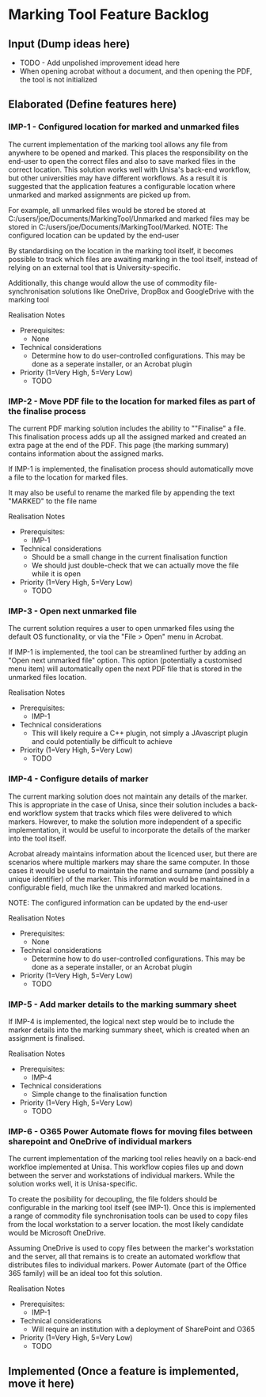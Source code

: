 # Marking Tool Feature Backlog

## Input (Dump ideas here)
- TODO - Add unpolished improvement idead here
- When opening acrobat without a document, and then opening the PDF, the tool is not initialized

## Elaborated (Define features here)

### IMP-1 - Configured location for marked and unmarked files
The current implementation of the marking tool allows any file from anywhere to be opened and marked. This places the responsibility on the end-user to open the correct files and also to save marked files in the correct location. This solution works well with Unisa's back-end workflow, but other universities may have different workflows. As a result it is suggested that the application features a configurable location where unmarked and marked assignments are picked up from.

For example, all unmarked files would be stored be stored at C:/users/joe/Documents/MarkingTool/Unmarked and marked files may be stored in C:/users/joe/Documents/MarkingTool/Marked.
NOTE: The configured location can be updated by the end-user

By standardising on the location in the marking tool itself, it becomes possible to track which files are awaiting marking in the tool itself, instead of relying on an external tool that is University-specific.

Additionally, this change would allow the use of commodity file-synchronisation solutions like OneDrive, DropBox and GoogleDrive with the marking tool

Realisation Notes
 - Prerequisites: 
   - None
 - Technical considerations
   - Determine how to do user-controlled configurations. This may be done as a seperate installer, or an Acrobat plugin
 - Priority (1=Very High, 5=Very Low)
   - TODO 

### IMP-2 - Move PDF file to the location for marked files as part of the finalise process
The current PDF marking solution includes the ability to ""Finalise" a file. This finalisation process adds up all the assigned marked and created an extra page at the end of the PDF. This page (the marking summary) contains information about the assigned marks.

If IMP-1 is implemented, the finalisation process should automatically move a file to the location for marked files. 

It may also be useful to rename the marked file by appending the text "MARKED" to the file name

Realisation Notes
 - Prerequisites: 
   - IMP-1
 - Technical considerations
   - Should be a small change in the current finalisation function
   - We should just double-check that we can actually move the file while it is open
 - Priority (1=Very High, 5=Very Low)
   - TODO 

### IMP-3 - Open next unmarked file
The current solution requires a user to open unmarked files using the default OS functionality, or via the "File > Open" menu in Acrobat.

If IMP-1 is implemented, the tool can be streamlined further by adding an "Open next unmarked file" option. This option (potentially a customised menu item) will automatically open the next PDF file that is stored in the unmarked files location.

Realisation Notes
 - Prerequisites: 
   - IMP-1
 - Technical considerations
   - This will likely require a C++ plugin, not simply a JAvascript plugin and could potentially be difficult to achieve
 - Priority (1=Very High, 5=Very Low)
   - TODO 

### IMP-4 - Configure details of marker
The current marking solution does not maintain any details of the marker. This is appropriate in the case of Unisa, since their solution includes a back-end workflow system that tracks which files were delivered to which markers. However, to make the solution more independent of a specific implementation, it would be useful to incorporate the details of the marker into the tool itself.

Acrobat already maintains information about the licenced user, but there are scenarios where multiple markers may share the same computer. In those cases it would be useful to maintain the name and surname (and possibly a unique identifier) of the marker. This information would be maintained in a configurable field, much like the unmakred and marked locations.

NOTE: The configured information can be updated by the end-user

Realisation Notes
 - Prerequisites: 
   - None
 - Technical considerations
   - Determine how to do user-controlled configurations. This may be done as a seperate installer, or an Acrobat plugin
 - Priority (1=Very High, 5=Very Low)
   - TODO 
   
### IMP-5 - Add marker details to the marking summary sheet
If IMP-4 is implemented, the logical next step would be to include the marker details into the marking summary sheet, which is created when an assignment is finalised.

Realisation Notes
 - Prerequisites: 
   - IMP-4
 - Technical considerations
   - Simple change to the finalisation function
 - Priority (1=Very High, 5=Very Low)
   - TODO 
   
### IMP-6 - O365 Power Automate flows for moving files between sharepoint and OneDrive of individual markers
The current implementation of the marking tool relies heavily on a back-end workfloe implemented at Unisa. This workflow copies files up and down between the server and workstations of individual markers. While the solution works well, it is Unisa-specific.

To create the posibility for decoupling, the file folders should be configurable in the marking tool itself (see IMP-1). Once this is implemented a range of commodity file synchronisation tools can be used to copy files from the local workstation to a server location. the most likely candidate would be Microsoft OneDrive.

Assuming OneDrive is used to copy files between the marker's workstation and the server, all that remains is to create an automated workflow that distributes files to individual markers. Power Automate (part of the Office 365 family) will be an ideal too fot this solution.

Realisation Notes
 - Prerequisites: 
   - IMP-1
 - Technical considerations
   - Will require an institution with a deployment of SharePoint and O365
 - Priority (1=Very High, 5=Very Low)
   - TODO 
   
## Implemented (Once a feature is implemented, move it here)
